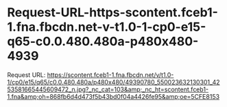 # Request-URL-https-scontent.fceb1-1.fna.fbcdn.net-v-t1.0-1-cp0-e15-q65-c0.0.480.480a-p480x480-4939
Request URL: https://scontent.fceb1-1.fna.fbcdn.net/v/t1.0-1/cp0/e15/q65/c0.0.480.480a/p480x480/49390780_550023632130301_4253581665445609472_n.jpg?_nc_cat=103&amp;_nc_ht=scontent.fceb1-1.fna&amp;oh=868fb6d4d473f5b43bd0f04a4426fe95&amp;oe=5CFE8153
